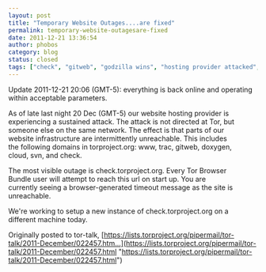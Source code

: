 ```yaml
---
layout: post
title: "Temporary Website Outages....are fixed"
permalink: temporary-website-outagesare-fixed
date: 2011-12-21 13:36:54
author: phobos
category: blog
status: closed
tags: ["check", "gitweb", "godzilla wins", "hosting provider attacked", "no love for us today", "svn", "trac", "websites down", "www"]
---
```


Update 2011-12-21 20:06 (GMT-5): everything is back online and operating within acceptable parameters.

As of late last night 20 Dec (GMT-5) our website hosting provider is  
 experiencing a sustained attack. The attack is not directed at Tor, but  
 someone else on the same network. The effect is that parts of our  
 website infrastructure are intermittently unreachable. This includes  
 the following domains in torproject.org: www, trac, gitweb, doxygen,  
 cloud, svn, and check.

The most visible outage is check.torproject.org. Every Tor Browser  
 Bundle user will attempt to reach this url on start up. You are  
 currently seeing a browser-generated timeout message as the site is  
 unreachable.

We're working to setup a new instance of check.torproject.org on a  
 different machine today.

Originally posted to tor-talk, [https://lists.torproject.org/pipermail/tor-talk/2011-December/022457.htm...](https://lists.torproject.org/pipermail/tor-talk/2011-December/022457.html "https://lists.torproject.org/pipermail/tor-talk/2011-December/022457.html")

